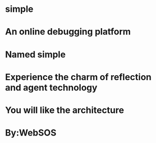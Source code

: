 # simple
 # An online debugging platform
 # Named simple
 # Experience the charm of reflection and agent technology
 # You will like the architecture
 # By:WebSOS
